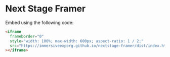 # Next Stage Framer

Embed using the following code:

```html
<iframe
  frameborder="0"
  style="width: 100%; max-width: 600px; aspect-ratio: 1 / 2;"
  src="https://immersiveexporg.github.io/nextstage-framer/dist/index.html"
></iframe>
```

